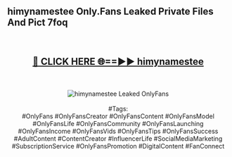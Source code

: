 <h2>himynamestee Only.Fans Leaked Private Files And Pict 7foq</h2>
<br>
<div align="center">
<h2><a href="https://mediafiles.top/himynamestee" rel="nofollow">🔴 CLICK HERE 🌐==►► himynamestee</a></h2>
<br>
<br>
<a href="https://mediafiles.top/himynamestee" rel="nofollow" data-target="animated-image.originalLink"><img src="https://i.ibb.co.com/WyWwxjT/player-gif2.gif" alt="himynamestee Leaked OnlyFans" style="max-width: 100%; display: inline-block;" data-target="animated-image.originalImage"></a>
<br><br>
#Tags:
<br>
#OnlyFans #OnlyFansCreator #OnlyFansContent #OnlyFansModel #OnlyFansLife #OnlyFansCommunity #OnlyFansLaunching #OnlyFansIncome #OnlyFansVids #OnlyFansTips #OnlyFansSuccess #AdultContent #ContentCreator #InfluencerLife #SocialMediaMarketing #SubscriptionService #OnlyFansPromotion #DigitalContent #FanConnect
</div>
<br>
